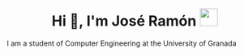 <h1 align="center"><b>Hi 👋, I'm José Ramón </b><img src="https://media.giphy.com/media/hvRJCLFzcasrR4ia7z/giphy.gif" width="35"></h1>
I am a student of Computer Engineering at the University of Granada
